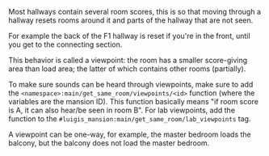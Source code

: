 Most hallways contain several room scores, this is so that moving through a hallway resets rooms around it and parts of the hallway that are not seen.

For example the back of the F1 hallway is reset if you're in the front, until you get to the connecting section.

This behavior is called a viewpoint: the room has a smaller score-giving area than load area; the latter of which contains other rooms (partially).

To make sure sounds can be heard through viewpoints, make sure to add the `<namespace>:main/get_same_room/viewpoints/<id>` function (where the variables are the mansion ID). This function basically means "if room score is A, it can also hear/be seen in room B".
For lab viewpoints, add the function to the `#luigis_mansion:main/get_same_room/lab_viewpoints` tag.

A viewpoint can be one-way, for example, the master bedroom loads the balcony, but the balcony does not load the master bedroom.